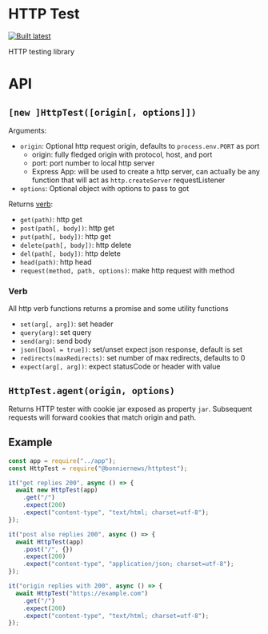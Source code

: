 HTTP Test
=========

[![Built latest](https://github.com/BonnierNews/httptest/actions/workflows/build-latest.yaml/badge.svg)](https://github.com/BonnierNews/httptest/actions/workflows/build-latest.yaml)

HTTP testing library

# API

## `[new ]HttpTest([origin[, options]])`

Arguments:
- `origin`: Optional http request origin, defaults to `process.env.PORT` as port
    - origin: fully fledged origin with protocol, host, and port
    - port: port number to local http server
    - Express App: will be used to create a http server, can actually be any function that will act as `http.createServer` requestListener
- `options`: Optional object with options to pass to got

Returns [verb](#verb):
- `get(path)`: http get
- `post(path[, body])`: http get
- `put(path[, body])`: http get
- `delete(path[, body])`: http delete
- `del(path[, body])`: http delete
- `head(path)`: http head
- `request(method, path, options)`: make http request with method

### Verb

All http verb functions returns a promise and some utility functions

- `set(arg[, arg])`: set header
- `query(arg)`: set query
- `send(arg)`: send body
- `json([bool = true])`: set/unset expect json response, default is set
- `redirects(maxRedirects)`: set number of max redirects, defaults to 0
- `expect(arg[, arg])`: expect statusCode or header with value

## `HttpTest.agent(origin, options)`

Returns HTTP tester with cookie jar exposed as property `jar`. Subsequent requests will forward cookies that match origin and path.

## Example

```js
const app = require("../app");
const HttpTest = require("@bonniernews/httptest");

it("get replies 200", async () => {
  await new HttpTest(app)
    .get("/")
    .expect(200)
    .expect("content-type", "text/html; charset=utf-8");
});

it("post also replies 200", async () => {
  await HttpTest(app)
    .post("/", {})
    .expect(200)
    .expect("content-type", "application/json; charset=utf-8");
});

it("origin replies with 200", async () => {
  await HttpTest("https://example.com")
    .get("/")
    .expect(200)
    .expect("content-type", "text/html; charset=utf-8");
});
```
